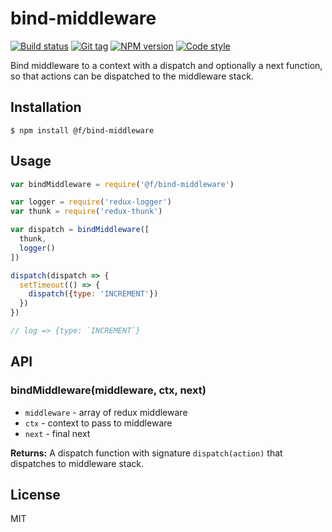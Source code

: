 
# bind-middleware

[![Build status][travis-image]][travis-url]
[![Git tag][git-image]][git-url]
[![NPM version][npm-image]][npm-url]
[![Code style][standard-image]][standard-url]

Bind middleware to a context with a dispatch and optionally a next function, so that
actions can be dispatched to the middleware stack.

## Installation

    $ npm install @f/bind-middleware

## Usage

```js
var bindMiddleware = require('@f/bind-middleware')

var logger = require('redux-logger')
var thunk = require('redux-thunk')

var dispatch = bindMiddleware([
  thunk,
  logger()
])

dispatch(dispatch => {
  setTimeout(() => {
    dispatch({type: 'INCREMENT'})
  })
})

// log => {type: `INCREMENT`}

```

## API

### bindMiddleware(middleware, ctx, next)

- `middleware` - array of redux middleware
- `ctx` - context to pass to middleware
- `next` - final next

**Returns:** A dispatch function with signature `dispatch(action)` that
dispatches to middleware stack.

## License

MIT

[travis-image]: https://img.shields.io/travis/micro-js/bind-middleware.svg?style=flat-square
[travis-url]: https://travis-ci.org/micro-js/bind-middleware
[git-image]: https://img.shields.io/github/tag/micro-js/bind-middleware.svg
[git-url]: https://github.com/micro-js/bind-middleware
[standard-image]: https://img.shields.io/badge/code%20style-standard-brightgreen.svg?style=flat
[standard-url]: https://github.com/feross/standard
[npm-image]: https://img.shields.io/npm/v/@f/bind-middleware.svg?style=flat-square
[npm-url]: https://npmjs.org/package/@f/bind-middleware
